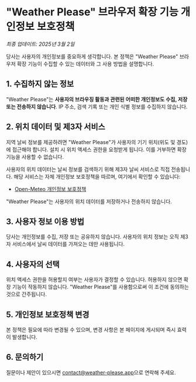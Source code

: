 # "Weather Please" 브라우저 확장 기능 개인정보 보호정책

_최종 업데이트: 2025년 3월 2일_

당사는 사용자의 개인정보를 중요하게 생각합니다. 본 정책은 "Weather Please"
브라우저 확장 기능이 수집할 수 있는 데이터와 그 사용 방법을 설명합니다.

## 1. 수집하지 않는 정보

"Weather Please"는 **사용자의 브라우징 활동과 관련된 어떠한 개인정보도 수집,
저장 또는 전송하지 않습니다**. IP 주소, 검색 기록 또는 개인 식별 정보를 수집하지
않습니다.

## 2. 위치 데이터 및 제3자 서비스

지역 날씨 정보를 제공하려면 "Weather Please"가 사용자의 기기 위치(위도 및
경도)에 접근해야 합니다. 설치 시 위치 액세스 권한을 요청받게 됩니다. 이를
거부하면 확장 기능을 사용할 수 없습니다.

사용자의 위치 데이터는 날씨 정보를 검색하기 위해 제3자 날씨 서비스로 직접
전송됩니다. 해당 서비스는 자체 개인정보 보호정책을 따르며, 여기에서 확인할 수
있습니다:

- [Open-Meteo 개인정보 보호정책](https://open-meteo.com/en/terms)

"Weather Please"는 사용자의 위치 데이터를 저장하거나 전송하지 않습니다.

## 3. 사용자 정보 이용 방법

당사는 개인정보를 수집, 저장 또는 공유하지 않습니다. 사용자의 위치 정보는 오직
제3자 서비스에서 날씨 데이터를 가져오는 데만 사용됩니다.

## 4. 사용자의 선택

위치 액세스 권한을 허용할지 여부는 사용자가 결정할 수 있습니다. 허용하지 않으면
확장 기능이 작동하지 않습니다. "Weather Please"를 사용함으로써 이 조건에
동의하는 것으로 간주됩니다.

## 5. 개인정보 보호정책 변경

본 정책은 필요에 따라 변경될 수 있으며, 변경 사항은 본 페이지에 게시되며 즉시
효력이 발생합니다.

## 6. 문의하기

질문이나 제안이 있으시면
[contact@weather-please.app](mailto:contact@weather-please.app)으로 연락해
주세요.
